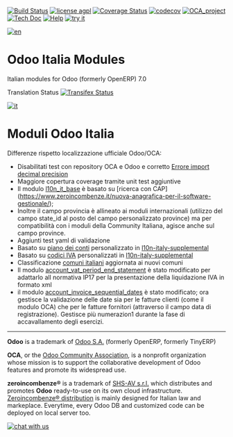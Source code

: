 [![Build Status](https://travis-ci.org/zeroincombenze/l10n-italy.svg?branch=7.0)](https://travis-ci.org/zeroincombenze/l10n-italy)
[![license agpl](https://img.shields.io/badge/licence-AGPL--3-blue.svg)](http://www.gnu.org/licenses/agpl-3.0.html)
[![Coverage Status](https://coveralls.io/repos/github/zeroincombenze/l10n-italy/badge.svg?branch=7.0)](https://coveralls.io/github/zeroincombenze/l10n-italy?branch=7.0)
[![codecov](https://codecov.io/gh/zeroincombenze/l10n-italy/branch/7.0/graph/badge.svg)](https://codecov.io/gh/zeroincombenze/l10n-italy/branch/7.0)
[![OCA_project](http://www.zeroincombenze.it/wp-content/uploads/ci-ct/prd/button-oca-7.svg)](https://github.com/OCA/l10n-italy/tree/7.0)
[![Tech Doc](http://www.zeroincombenze.it/wp-content/uploads/ci-ct/prd/button-docs-7.svg)](http://wiki.zeroincombenze.org/en/Odoo/7.0/dev)
[![Help](http://www.zeroincombenze.it/wp-content/uploads/ci-ct/prd/button-help-7.svg)](http://wiki.zeroincombenze.org/en/Odoo/7.0/man/FI)
[![try it](http://www.zeroincombenze.it/wp-content/uploads/ci-ct/prd/button-try-it-7.svg)](http://erp7.zeroincombenze.it)


[![en](http://www.shs-av.com/wp-content/en_US.png)](http://wiki.zeroincombenze.org/it/Odoo/7.0/man)


Odoo Italia Modules
===================

Italian modules for Odoo (formerly OpenERP) 7.0


Translation Status
[![Transifex Status](https://www.transifex.com/projects/p/OCA-l10n-italy-7-0/chart/image_png)](https://www.transifex.com/projects/p/OCA-l10n-italy-7-0)



[![it](http://www.shs-av.com/wp-content/it_IT.png)](http://wiki.zeroincombenze.org/it/Odoo/7.0/man)

Moduli Odoo Italia
==================

Differenze rispetto localizzazione ufficiale Odoo/OCA:

- Disabilitati test con repository OCA e Odoo e corretto [Errore import decimal precision](https://github.com/OCA/OCB/issues/629)
- Maggiore copertura coverage tramite unit test aggiuntive
- Il modulo [l10n_it_base](https://github.com/OCA/l10n-italy/tree/7.0/l10n_it_base) è basato su [ricerca con CAP] (https://www.zeroincombenze.it/nuova-anagrafica-per-il-software-gestionale/);
- Inoltre il campo provincia è allineato ai moduli internazionali (utilizzo del campo state_id al posto del campo personalizzato province) ma per compatibilità con i moduli della Community Italiana, agisce anche sul campo province.
- Aggiunti test yaml di validazione
- Basato su [piano dei conti](https://www.zeroincombenze.it/il-piano-dei-conti-2/) personalizzato  in [l10n-italy-supplemental](https://github.com/zeroincombenze/l10n-italy-supplemental/tree/7.0/l10n_it_fiscal)
- Basato su [codici IVA](http://wiki.zeroincombenze.org/it/Odoo/7.0/man/codici_IVA) personalizzati in [l10n-italy-supplemental](https://github.com/zeroincombenze/l10n-italy-supplemental/tree/7.0/l10n_it_fiscal)
- Classificazione [comuni italiani](http://www.shs-av.com/variazione-denominazione-comuni-italiani-2014/) aggiornata ai nuovi comuni
- Il modulo [account_vat_period_end_statement](https://github.com/zeroincombenze/l10n-italy/tree/7.0/account_vat_period_end_statement) è stato modificato per adattarlo all normativa IP17 per la presentazione della liquidazione IVA in formato xml
- il modulo [account_invoice_sequential_dates](https://github.com/zeroincombenze/l10n-italy/tree/7.0/account_invoice_sequential_dates) è stato modificato; ora gestisce la validazione delle date sia per le fatture clienti (come il modulo OCA) che per le fatture fornitori (attraverso il campo data di registrazione). Gestisce più numerazion1 durante la fase di accavallamento degli esercizi.


[//]: # (copyright)

----

**Odoo** is a trademark of [Odoo S.A.](https://www.odoo.com/) (formerly OpenERP, formerly TinyERP)

**OCA**, or the [Odoo Community Association](http://odoo-community.org/), is a nonprofit organization whose
mission is to support the collaborative development of Odoo features and
promote its widespread use.

**zeroincombenze®** is a trademark of [SHS-AV s.r.l.](http://www.shs-av.com/)
which distributes and promotes **Odoo** ready-to-use on its own cloud infrastructure.
[Zeroincombenze® distribution](http://wiki.zeroincombenze.org/en/Odoo)
is mainly designed for Italian law and markeplace.
Everytime, every Odoo DB and customized code can be deployed on local server too.

[//]: # (end copyright)


[![chat with us](https://www.shs-av.com/wp-content/chat_with_us.gif)](https://tawk.to/85d4f6e06e68dd4e358797643fe5ee67540e408b)
